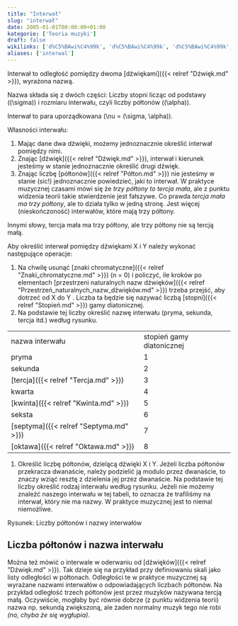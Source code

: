 ```yaml
---
title: "Interwał"
slug: "interwał"
date: 2005-01-01T00:00:00+01:00
kategorie: ['Teoria muzyki']
draft: false
wikilinks: ['d%C5%BAwi%C4%99k', 'd%C5%BAwi%C4%99k', 'd%C5%BAwi%C4%99k', 'gama_diatoniczna', 'kwarta', 'kwinta', 'oktawa', 'p%C3%B3%C5%82ton', 'pryma', 'przestrze%C5%84_naturalnych_nazw_d%C5%BAwi%C4%99k%C3%B3w', 'seksta', 'sekunda', 'septyma', 'stopie%C5%84', 'tercja', 'tercja_ma%C5%82a', 'znaki_chromatyczne']
aliases: ['interwal']
---
```

Interwał to odległość pomiędzy dwoma [dźwiękami]({{< relref "Dźwięk.md" >}}),
wyrażona nazwą.

Nazwa składa się z dwóch części: Liczby stopni licząc od podstawy
(\(\sigma\)) i rozmiaru interwału, czyli liczby półtonów (\(\alpha\)).

Interwał to para uporządkowana \(\nu = (\sigma, \alpha)\).

Własności interwału:

1.  Mając dane dwa dźwięki, możemy jednoznacznie określić interwał
    pomiędzy nimi.
2.  Znając [dźwięk]({{< relref "Dźwięk.md" >}}), interwał i kierunek jesteśmy w
    stanie jednoznacznie określić drugi dźwięk.
3.  Znając liczbę [półtonów]({{< relref "Półton.md" >}}) nie jesteśmy w stanie
    (sic\!) jednoznacznie powiedzieć, jaki to interwał. W praktyce
    muzycznej czasami mówi się że *trzy półtony to tercja mała*, ale z
    punktu widzenia teorii takie stwierdzenie jest fałszywe. Co prawda
    *tercja mała ma trzy półtony*, ale to działa tylko w jedną stronę.
    Jest więcej (nieskończoność) interwałów, które mają trzy półtony.

Innymi słowy, tercja mała ma trzy półtony, ale trzy półtony nie są
tercją małą.

Aby określić interwał pomiędzy dźwiękami X i Y należy wykonać
następujące operacje:

1.  Na chwilę usunąć [znaki chromatyczne]({{< relref "Znaki_chromatyczne.md" >}})
    (n = 0) i policzyć, ile kroków po elementach [przestrzeni
    naturalnych nazw
    dźwięków]({{< relref "Przestrzeń_naturalnych_nazw_dźwięków.md" >}})
    trzeba przejść, aby dotrzeć od X do Y . Liczba ta będzie się nazywać
    liczbą [stopni]({{< relref "Stopień.md" >}}) gamy
    diatonicznej<!-- link nie odnosił się do niczego: 'Interwał' ('content/książka/Interwał.md') links to 'gama_diatoniczna' ('content/książka/gama_diatoniczna.md') and that does not exist -->.
2.  Na podstawie tej liczby określić nazwę interwału (pryma, sekunda,
    tercja itd.) według rysunku.

|                               |                           |
| ----------------------------- | ------------------------- |
| nazwa interwału               | stopień gamy diatonicznej |
| pryma<!-- link nie odnosił się do niczego: 'Interwał' ('content/książka/Interwał.md') links to 'pryma' ('content/książka/pryma.md') and that does not exist -->     | 1                         |
| sekunda<!-- link nie odnosił się do niczego: 'Interwał' ('content/książka/Interwał.md') links to 'sekunda' ('content/książka/sekunda.md') and that does not exist --> | 2                         |
| [tercja]({{< relref "Tercja.md" >}})   | 3                         |
| kwarta<!-- link nie odnosił się do niczego: 'Interwał' ('content/książka/Interwał.md') links to 'kwarta' ('content/książka/kwarta.md') and that does not exist -->   | 4                         |
| [kwinta]({{< relref "Kwinta.md" >}})   | 5                         |
| seksta<!-- link nie odnosił się do niczego: 'Interwał' ('content/książka/Interwał.md') links to 'seksta' ('content/książka/seksta.md') and that does not exist -->   | 6                         |
| [septyma]({{< relref "Septyma.md" >}}) | 7                         |
| [oktawa]({{< relref "Oktawa.md" >}})   | 8                         |

1.  Określić liczbę półtonów, dzielącą dźwięki X i Y. Jeżeli liczba
    półtonów przekracza dwanaście, należy podzielić ją modulo przez
    dwanaście, to znaczy wziąć resztę z dzielenia jej przez dwanaście.
    Na podstawie tej liczby określić rodzaj interwału według rysunku.
    Jeżeli nie możemy znaleźć naszego interwału w tej tabeli, to
    oznacza że trafiliśmy na interwał, który nie ma nazwy. W praktyce
    muzycznej jest to niemal niemożliwe.

Rysunek: Liczby półtonów i nazwy interwałów

## Liczba półtonów i nazwa interwału

Można też mówić o interwale w oderwaniu od
[dźwięków]({{< relref "Dźwięk.md" >}}). Tak dzieje się na przykład przy
definiowaniu skali jako listy odległości w półtonach. Odległości te w
praktyce muzycznej są wyrażane nazwami interwałów o odpowiadających
liczbach półtonów. Na przykład odległość trzech półtonów jest przez
muzyków nazywana tercją małą<!-- link nie odnosił się do niczego: 'Interwał' ('content/książka/Interwał.md') links to 'tercja_mała' ('content/książka/tercja_mała.md') and that does not exist -->. Oczywiście,
mogłaby być równie dobrze (z punktu widzenia teorii) nazwa np. sekundą
zwiększoną, ale żaden normalny muzyk tego nie robi *(no, chyba że się
wygłupia)*.

